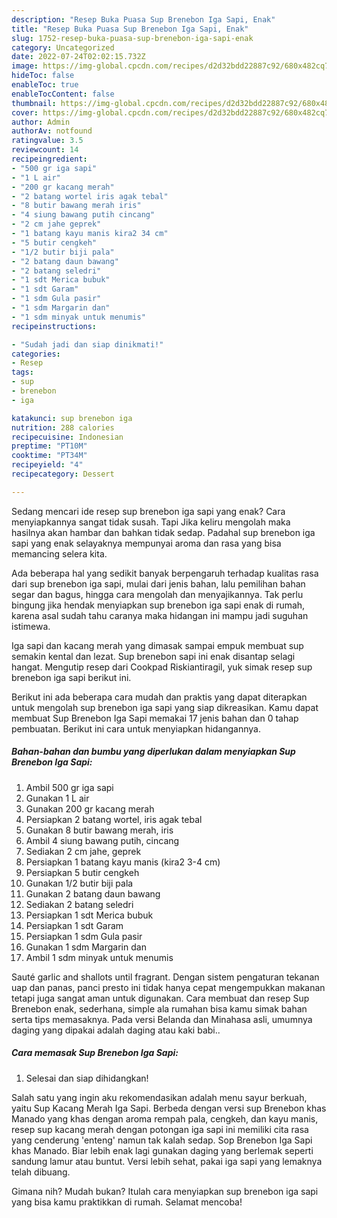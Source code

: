 ```yaml
---
description: "Resep Buka Puasa Sup Brenebon Iga Sapi, Enak"
title: "Resep Buka Puasa Sup Brenebon Iga Sapi, Enak"
slug: 1752-resep-buka-puasa-sup-brenebon-iga-sapi-enak
category: Uncategorized
date: 2022-07-24T02:02:15.732Z
image: https://img-global.cpcdn.com/recipes/d2d32bdd22887c92/680x482cq70/sup-brenebon-iga-sapi-foto-resep-utama.jpg
hideToc: false
enableToc: true
enableTocContent: false
thumbnail: https://img-global.cpcdn.com/recipes/d2d32bdd22887c92/680x482cq70/sup-brenebon-iga-sapi-foto-resep-utama.jpg
cover: https://img-global.cpcdn.com/recipes/d2d32bdd22887c92/680x482cq70/sup-brenebon-iga-sapi-foto-resep-utama.jpg
author: Admin
authorAv: notfound
ratingvalue: 3.5
reviewcount: 14
recipeingredient:
- "500 gr iga sapi"
- "1 L air"
- "200 gr kacang merah"
- "2 batang wortel iris agak tebal"
- "8 butir bawang merah iris"
- "4 siung bawang putih cincang"
- "2 cm jahe geprek"
- "1 batang kayu manis kira2 34 cm"
- "5 butir cengkeh"
- "1/2 butir biji pala"
- "2 batang daun bawang"
- "2 batang seledri"
- "1 sdt Merica bubuk"
- "1 sdt Garam"
- "1 sdm Gula pasir"
- "1 sdm Margarin dan"
- "1 sdm minyak untuk menumis"
recipeinstructions:

- "Sudah jadi dan siap dinikmati!"
categories:
- Resep
tags:
- sup
- brenebon
- iga

katakunci: sup brenebon iga 
nutrition: 288 calories
recipecuisine: Indonesian
preptime: "PT10M"
cooktime: "PT34M"
recipeyield: "4"
recipecategory: Dessert

---
```



Sedang mencari ide resep sup brenebon iga sapi yang enak? Cara menyiapkannya sangat tidak susah. Tapi Jika keliru mengolah maka hasilnya akan hambar dan bahkan tidak sedap. Padahal sup brenebon iga sapi yang enak selayaknya mempunyai aroma dan rasa yang bisa memancing selera kita.


Ada beberapa hal yang sedikit banyak berpengaruh terhadap kualitas rasa dari sup brenebon iga sapi, mulai dari jenis bahan, lalu pemilihan bahan segar dan bagus, hingga cara mengolah dan menyajikannya. Tak perlu bingung jika hendak menyiapkan sup brenebon iga sapi enak di rumah, karena asal sudah tahu caranya maka hidangan ini mampu jadi suguhan istimewa.

Iga sapi dan kacang merah yang dimasak sampai empuk membuat sup semakin kental dan lezat. Sup brenebon sapi ini enak disantap selagi hangat. Mengutip resep dari Cookpad Riskiantiragil, yuk simak resep sup brenebon iga sapi berikut ini.


Berikut ini ada beberapa cara mudah dan praktis yang dapat diterapkan untuk mengolah sup brenebon iga sapi yang siap dikreasikan. Kamu dapat membuat Sup Brenebon Iga Sapi memakai 17 jenis bahan dan 0 tahap pembuatan. Berikut ini cara untuk menyiapkan hidangannya.

<!--inarticleads1-->

##### Bahan-bahan dan bumbu yang diperlukan dalam menyiapkan Sup Brenebon Iga Sapi:

1. Ambil 500 gr iga sapi
1. Gunakan 1 L air
1. Gunakan 200 gr kacang merah
1. Persiapkan 2 batang wortel, iris agak tebal
1. Gunakan 8 butir bawang merah, iris
1. Ambil 4 siung bawang putih, cincang
1. Sediakan 2 cm jahe, geprek
1. Persiapkan 1 batang kayu manis (kira2 3-4 cm)
1. Persiapkan 5 butir cengkeh
1. Gunakan 1/2 butir biji pala
1. Gunakan 2 batang daun bawang
1. Sediakan 2 batang seledri
1. Persiapkan 1 sdt Merica bubuk
1. Persiapkan 1 sdt Garam
1. Persiapkan 1 sdm Gula pasir
1. Gunakan 1 sdm Margarin dan
1. Ambil 1 sdm minyak untuk menumis


Sauté garlic and shallots until fragrant. Dengan sistem pengaturan tekanan uap dan panas, panci presto ini tidak hanya cepat mengempukkan makanan tetapi juga sangat aman untuk digunakan. Cara membuat dan resep Sup Brenebon enak, sederhana, simple ala rumahan bisa kamu simak bahan serta tips memasaknya. Pada versi Belanda dan Minahasa asli, umumnya daging yang dipakai adalah daging atau kaki babi.. 

<!--inarticleads2-->

##### Cara memasak Sup Brenebon Iga Sapi:


1. Selesai dan siap dihidangkan!

Salah satu yang ingin aku rekomendasikan adalah menu sayur berkuah, yaitu Sup Kacang Merah Iga Sapi. Berbeda dengan versi sup Brenebon khas Manado yang khas dengan aroma rempah pala, cengkeh, dan kayu manis, resep sup kacang merah dengan potongan iga sapi ini memiliki cita rasa yang cenderung &#39;enteng&#39; namun tak kalah sedap. Sop Brenebon Iga Sapi khas Manado. Biar lebih enak lagi gunakan daging yang berlemak seperti sandung lamur atau buntut. Versi lebih sehat, pakai iga sapi yang lemaknya telah dibuang. 

Gimana nih? Mudah bukan? Itulah cara menyiapkan sup brenebon iga sapi yang bisa kamu praktikkan di rumah. Selamat mencoba!
